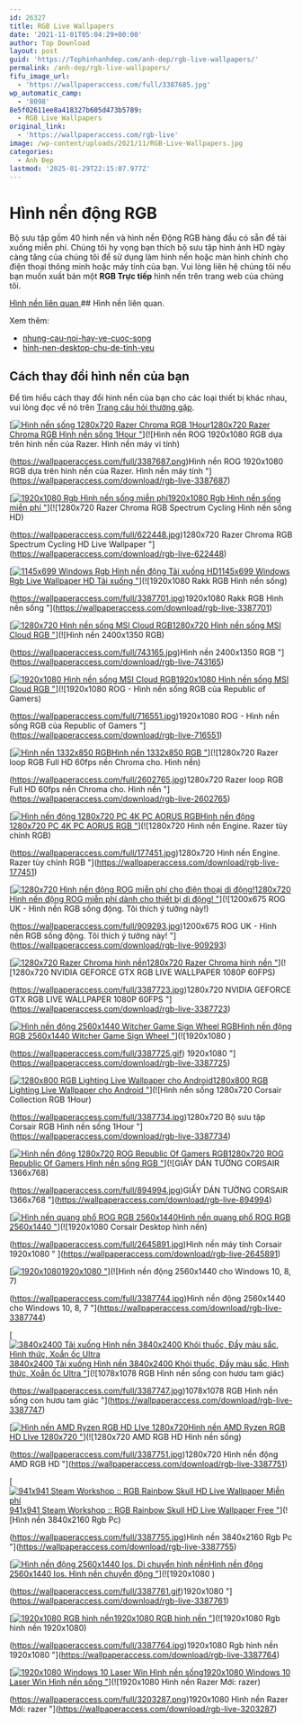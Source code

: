 ```yaml
---
id: 26327
title: RGB Live Wallpapers
date: '2021-11-01T05:04:29+00:00'
author: Top Download
layout: post
guid: 'https://Tophinhanhdep.com/anh-dep/rgb-live-wallpapers/'
permalink: /anh-dep/rgb-live-wallpapers/
fifu_image_url:
  - 'https://wallpaperaccess.com/full/3387685.jpg'
wp_automatic_camp:
  - '8098'
8e5f02611ee8a418327b605d473b5789:
  - RGB Live Wallpapers
original_link:
  - 'https://wallpaperaccess.com/rgb-live'
image: /wp-content/uploads/2021/11/RGB-Live-Wallpapers.jpg
categories:
  - Ảnh Đẹp
lastmod: '2025-01-29T22:15:07.977Z'
---
```

# Hình nền động RGB

Bộ sưu tập gồm 40 hình nền và hình nền Động RGB hàng đầu có sẵn để tải xuống miễn phí. Chúng tôi hy vọng bạn thích bộ sưu tập hình ảnh HD ngày càng tăng của chúng tôi để sử dụng làm hình nền hoặc màn hình chính cho điện thoại thông minh hoặc máy tính của bạn. Vui lòng liên hệ chúng tôi nếu bạn muốn xuất bản một **RGB Trực tiếp** hình nền trên trang web của chúng tôi.

[Hình nền liên quan ](#related) ## Hình nền liên quan.

   
 Xem thêm:

   
- [nhung-cau-noi-hay-ve-cuoc-song](https://tophinhanhdep.com/nhung-cau-noi-hay/nhung-cau-noi-hay-ve-cuoc-song/)
- [hinh-nen-desktop-chu-de-tinh-yeu](https://tophinhanhdep.com/anh-tinh-yeu/hinh-nen-desktop-chu-de-tinh-yeu/)

## Cách thay đổi hình nền của bạn

Để tìm hiểu cách thay đổi hình nền của bạn cho các loại thiết bị khác nhau, vui lòng đọc về nó trên [Trang câu hỏi thường gặp](https://tophinhanhdep.com/faq/).

  
[[![Hình nền sống 1280x720 Razer Chroma RGB 1Hour](https://wallpaperaccess.com/full/3387685.jpg)1280x720 Razer Chroma RGB Hình nền sống 1Hour "](https://wallpaperaccess.com/download/rgb-live-3387685)](![Hình nền ROG 1920x1080 RGB dựa trên hình nền của Razer.  Hình nền máy vi tính)

(https://wallpaperaccess.com/full/3387687.png)Hình nền ROG 1920x1080 RGB dựa trên hình nền của Razer. Hình nền máy tính "](https://wallpaperaccess.com/download/rgb-live-3387687)

[[![1920x1080 Rgb Hình nền sống miễn phí](https://wallpaperaccess.com/full/3387688.jpg)1920x1080 Rgb Hình nền sống miễn phí "](https://wallpaperaccess.com/download/rgb-live-3387688)](![1280x720 Razer Chroma RGB Spectrum Cycling Hình nền sống HD)

(https://wallpaperaccess.com/full/622448.jpg)1280x720 Razer Chroma RGB Spectrum Cycling HD Live Wallpaper "](https://wallpaperaccess.com/download/rgb-live-622448)

[[![1145x699 Windows Rgb Hình nền động Tải xuống HD](https://wallpaperaccess.com/full/2646003.png)1145x699 Windows Rgb Live Wallpaper HD Tải xuống "](https://wallpaperaccess.com/download/rgb-live-2646003)](![1920x1080 Rakk RGB Hình nền sống)

(https://wallpaperaccess.com/full/3387701.jpg)1920x1080 Rakk RGB Hình nền sống "](https://wallpaperaccess.com/download/rgb-live-3387701)

[[![1280x720 Hình nền sống MSI Cloud RGB](https://wallpaperaccess.com/full/3082486.jpg)1280x720 Hình nền sống MSI Cloud RGB "](https://wallpaperaccess.com/download/rgb-live-3082486)](![Hình nền 2400x1350 RGB)

(https://wallpaperaccess.com/full/743165.jpg)Hình nền 2400x1350 RGB "](https://wallpaperaccess.com/download/rgb-live-743165)

[[![1920x1080 Hình nền sống MSI Cloud RGB](https://wallpaperaccess.com/full/1576969.jpg)1920x1080 Hình nền sống MSI Cloud RGB "](https://wallpaperaccess.com/download/rgb-live-1576969)](![1920x1080 ROG - Hình nền sống RGB của Republic of Gamers)

(https://wallpaperaccess.com/full/716551.jpg)1920x1080 ROG - Hình nền sống RGB của Republic of Gamers "](https://wallpaperaccess.com/download/rgb-live-716551)

[[![Hình nền 1332x850 RGB](https://wallpaperaccess.com/full/3387713.jpg)Hình nền 1332x850 RGB "](https://wallpaperaccess.com/download/rgb-live-3387713)](![1280x720 Razer loop RGB Full HD 60fps nền Chroma cho.  Hình nền)

(https://wallpaperaccess.com/full/2602765.jpg)1280x720 Razer loop RGB Full HD 60fps nền Chroma cho. Hình nền "](https://wallpaperaccess.com/download/rgb-live-2602765)

[[![Hình nền động 1280x720 PC 4K PC AORUS RGB](https://wallpaperaccess.com/full/3387717.jpg)Hình nền động 1280x720 PC 4K PC AORUS RGB "](https://wallpaperaccess.com/download/rgb-live-3387717)](![1280x720 Hình nền Engine.  Razer tùy chỉnh RGB)

(https://wallpaperaccess.com/full/177451.jpg)1280x720 Hình nền Engine. Razer tùy chỉnh RGB "](https://wallpaperaccess.com/download/rgb-live-177451)

[[![1280x720 Hình nền động ROG miễn phí cho điện thoại di động!](https://wallpaperaccess.com/full/1777231.jpg)1280x720 Hình nền động ROG miễn phí dành cho thiết bị di động! "](https://wallpaperaccess.com/download/rgb-live-1777231)](![1200x675 ROG UK - Hình nền RGB sống động. Tôi thích ý tưởng này!)

(https://wallpaperaccess.com/full/909293.jpg)1200x675 ROG UK - Hình nền RGB sống động. Tôi thích ý tưởng này! "](https://wallpaperaccess.com/download/rgb-live-909293)

[[![1280x720 Razer Chroma hình nền](https://wallpaperaccess.com/full/3203292.jpg)1280x720 Razer Chroma hình nền "](https://wallpaperaccess.com/download/rgb-live-3203292)](![1280x720 NVIDIA GEFORCE GTX RGB LIVE WALLPAPER 1080P 60FPS)

(https://wallpaperaccess.com/full/3387723.jpg)1280x720 NVIDIA GEFORCE GTX RGB LIVE WALLPAPER 1080P 60FPS "](https://wallpaperaccess.com/download/rgb-live-3387723)

[[![Hình nền động 2560x1440 Witcher Game Sign Wheel RGB](https://wallpaperaccess.com/full/2812532.jpg)Hình nền động RGB 2560x1440 Witcher Game Sign Wheel "](https://wallpaperaccess.com/download/rgb-live-2812532)](![1920x1080 )

(https://wallpaperaccess.com/full/3387725.gif) 1920x1080 "](https://wallpaperaccess.com/download/rgb-live-3387725)

[[![1280x800 RGB Lighting Live Wallpaper cho Android](https://wallpaperaccess.com/full/3387729.jpg)1280x800 RGB Lighting Live Wallpaper cho Android "](https://wallpaperaccess.com/download/rgb-live-3387729)](![Hình nền sống 1280x720 Corsair Collection RGB 1Hour)

(https://wallpaperaccess.com/full/3387734.jpg)1280x720 Bộ sưu tập Corsair RGB Hình nền sống 1Hour "](https://wallpaperaccess.com/download/rgb-live-3387734)

[[![Hình nền động 1280x720 ROG Republic Of Gamers RGB](https://wallpaperaccess.com/full/3387736.jpg)1280x720 ROG Republic Of Gamers Hình nền sống RGB "](https://wallpaperaccess.com/download/rgb-live-3387736)](![GIẤY DÁN TƯỜNG CORSAIR 1366x768)

(https://wallpaperaccess.com/full/894994.jpg)GIẤY DÁN TƯỜNG CORSAIR 1366x768 "](https://wallpaperaccess.com/download/rgb-live-894994)

[[![Hình nền quang phổ ROG RGB 2560x1440](https://wallpaperaccess.com/full/2602760.jpg)Hình nền quang phổ ROG RGB 2560x1440 "](https://wallpaperaccess.com/download/rgb-live-2602760)](![1920x1080 Corsair Desktop hình nền)

(https://wallpaperaccess.com/full/2645891.jpg)Hình nền máy tính Corsair 1920x1080 " ](https://wallpaperaccess.com/download/rgb-live-2645891)

[[![1920x1080 ](https://wallpaperaccess.com/full/3387743.gif)1920x1080 "](https://wallpaperaccess.com/download/rgb-live-3387743)](![Hình nền động 2560x1440 cho Windows 10, 8, 7)

(https://wallpaperaccess.com/full/3387744.jpg)Hình nền động 2560x1440 cho Windows 10, 8, 7 "](https://wallpaperaccess.com/download/rgb-live-3387744)

[[![3840x2400 Tải xuống Hình nền 3840x2400 Khói thuốc, Đầy màu sắc, Hình thức, Xoắn ốc Ultra](https://wallpaperaccess.com/full/3387746.jpg)3840x2400 Tải xuống Hình nền 3840x2400 Khói thuốc, Đầy màu sắc, Hình thức, Xoắn ốc Ultra "](https://wallpaperaccess.com/download/rgb-live-3387746)](![1078x1078 RGB Hình nền sống con hươu tam giác)

(https://wallpaperaccess.com/full/3387747.jpg)1078x1078 RGB Hình nền sống con hươu tam giác "](https://wallpaperaccess.com/download/rgb-live-3387747)

[[![Hình nền AMD Ryzen RGB HD LIve 1280x720](https://wallpaperaccess.com/full/1596995.jpg)Hình nền AMD Ryzen RGB HD LIve 1280x720 "](https://wallpaperaccess.com/download/rgb-live-1596995)](![1280x720 AMD RGB HD Hình nền sống)

(https://wallpaperaccess.com/full/3387751.jpg)1280x720 Hình nền động AMD RGB HD "](https://wallpaperaccess.com/download/rgb-live-3387751)

[[![941x941 Steam Workshop :: RGB Rainbow Skull HD Live Wallpaper Miễn phí](https://wallpaperaccess.com/full/3387752.jpg)941x941 Steam Workshop :: RGB Rainbow Skull HD Live Wallpaper Free "](https://wallpaperaccess.com/download/rgb-live-3387752)](![Hình nền 3840x2160 Rgb Pc)

(https://wallpaperaccess.com/full/3387755.jpg)Hình nền 3840x2160 Rgb Pc "](https://wallpaperaccess.com/download/rgb-live-3387755)

[[![Hình nền động 2560x1440 Ios.  Di chuyển hình nền](https://wallpaperaccess.com/full/3387759.jpg)Hình nền động 2560x1440 Ios. Hình nền chuyển động "](https://wallpaperaccess.com/download/rgb-live-3387759)](![1920x1080 )

(https://wallpaperaccess.com/full/3387761.gif)1920x1080 "](https://wallpaperaccess.com/download/rgb-live-3387761)

[[![1920x1080 RGB hình nền](https://wallpaperaccess.com/full/2757978.jpg)1920x1080 RGB hình nền "](https://wallpaperaccess.com/download/rgb-live-2757978)](![1920x1080 Rgb hình nền 1920x1080)

(https://wallpaperaccess.com/full/3387764.jpg)1920x1080 Rgb hình nền 1920x1080 "](https://wallpaperaccess.com/download/rgb-live-3387764)

[[![1920x1080 Windows 10 Laser Win Hình nền sống](https://wallpaperaccess.com/full/3387765.jpg)1920x1080 Windows 10 Laser Win Hình nền sống "](https://wallpaperaccess.com/download/rgb-live-3387765)](![1920x1080 Hình nền Razer Mới: razer)

(https://wallpaperaccess.com/full/3203287.png)1920x1080 Hình nền Razer Mới: razer "](https://wallpaperaccess.com/download/rgb-live-3203287)
